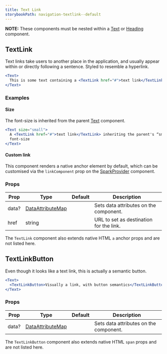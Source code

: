 ```yaml
---
title: Text Link
storybookPath: navigation-textlink--default
---
```


**NOTE:** These components must be nested within a [Text](/package/text) or
[Heading](/package/heading) component.

## TextLink

Text links take users to another place in the application, and usually appear
within or directly following a sentence. Styled to resemble a hyperlink.

```jsx live
<Text>
  This is some text containing a <TextLink href="#">text link</TextLink>
</Text>
```

### Examples

#### Size

The font-size is inherited from the parent [Text](/package/text) component.

```jsx live
<Text size="small">
  A <TextLink href="#">text link</TextLink> inheriting the parent's “small”
  font-size
</Text>
```

#### Custom link

This component renders a native anchor element by default, which can be
customised via the `linkComponent` prop on the [SparkProvider](#todo) component.

### Props

| Prop  | Type                                   | Default | Description                             |
| ----- | -------------------------------------- | ------- | --------------------------------------- |
| data? | [DataAttributeMap][data-attribute-map] |         | Sets data attributes on the component.  |
| href  | string                                 |         | URL to set as destination for the link. |

The `TextLink` component also extends native HTML `a` anchor props and are not
listed here.

## TextLinkButton

Even though it looks like a text link, this is actually a semantic button.

```jsx live
<Text>
  <TextLinkButton>Visually a link, with button semantics</TextLinkButton>
</Text>
```

### Props

| Prop  | Type                                   | Default | Description                            |
| ----- | -------------------------------------- | ------- | -------------------------------------- |
| data? | [DataAttributeMap][data-attribute-map] |         | Sets data attributes on the component. |

The `TextLinkButton` component also extends native HTML `span` props and are not
listed here.

[data-attribute-map]:
  https://github.com/brighte-labs/spark-web/blob/e7f6f4285b4cfd876312cc89fbdd094039aa239a/packages/utils/src/internal/buildDataAttributes.ts#L1
